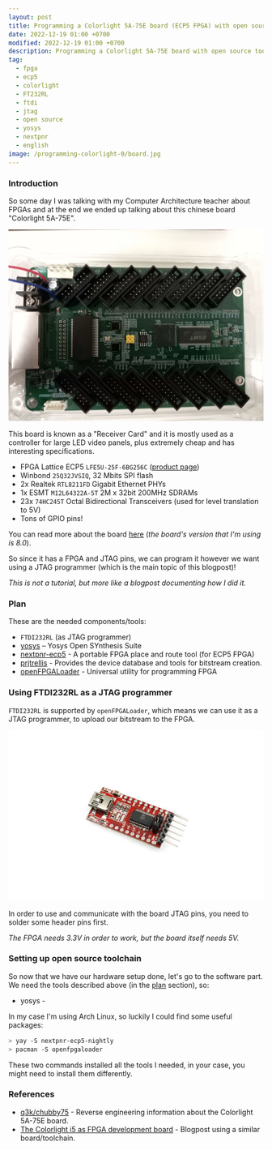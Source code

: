 ```yaml
---
layout: post
title: Programming a Colorlight 5A-75E board (ECP5 FPGA) with open source tools.
date: 2022-12-19 01:00 +0700
modified: 2022-12-19 01:00 +0700
description: Programming a Colorlight 5A-75E board with open source tools using FT232RL as a JTAG programmer.
tag:
  - fpga
  - ecp5
  - colorlight
  - FT232RL
  - ftdi
  - jtag
  - open source
  - yosys
  - nextpnr
  - english
image: /programming-colorlight-0/board.jpg
---
```


### Introduction

So some day I was talking with my Computer Architecture teacher about FPGAs and at the end we ended up talking about this chinese board "Colorlight 5A-75E".

![ftdi](./board.jpg)

This board is known as a "Receiver Card" and it is mostly used as a controller for large LED video panels, plus extremely cheap and has interesting specifications.
* FPGA Lattice ECP5 `LFE5U-25F-6BG256C` ([product page](https://www.latticesemi.com/Products/FPGAandCPLD/ECP5))
* Winbond `25Q32JVSIQ`, 32 Mbits SPI flash
* 2x Realtek `RTL8211FD` Gigabit Ethernet PHYs
* 1x ESMT `M12L64322A-5T` 2M x 32bit 200MHz SDRAMs
* 23x `74HC245T` Octal Bidirectional Transceivers (used for level translation to 5V)
* Tons of GPIO pins!

You can read more about the board [here](https://github.com/q3k/chubby75/tree/master/5a-75e) (*the board's version that I'm using is 8.0*).

So since it has a FPGA and JTAG pins, we can program it however we want using a JTAG programmer (which is the main topic of this blogpost)!

*This is not a tutorial, but more like a blogpost documenting how I did it.*

### Plan

These are the needed components/tools:

- `FTDI232RL` (as JTAG programmer)
- [yosys](https://github.com/YosysHQ/yosys) – Yosys Open SYnthesis Suite
- [nextpnr-ecp5](https://github.com/YosysHQ/nextpnr) - A portable FPGA place and route tool (for ECP5 FPGA)
- [prjtrellis](https://github.com/YosysHQ/prjtrellis) - Provides the device database and tools for bitstream creation.
- [openFPGALoader](https://github.com/trabucayre/openFPGALoader) - Universal utility for programming FPGA 

### Using FTDI232RL as a JTAG programmer

`FTDI232RL` is supported by `openFPGALoader`, which means we can use it as a JTAG programmer, to upload our bitstream to the FPGA.

![ftdi](./ftdi232rl.jpg)

In order to use and communicate with the board JTAG pins, you need to solder some header pins first.


*The FPGA needs 3.3V in order to work, but the board itself needs 5V.*


### Setting up open source toolchain

So now that we have our hardware setup done, let's go to the software part. We need the tools described above (in the [plan](#plan) section), so:
- yosys - 

In my case I'm using Arch Linux, so luckily I could find some useful packages:
```sh
> yay -S nextpnr-ecp5-nightly
> pacman -S openfpgaloader
```
These two commands installed all the tools I needed, in your case, you might need to install them differently.


### References
- [q3k/chubby75](https://github.com/q3k/chubby75) - Reverse engineering information about the Colorlight 5A-75E board.
- [The Colorlight i5 as FPGA development board](https://tomverbeure.github.io/2021/01/22/The-Colorlight-i5-as-FPGA-development-board.html) - Blogpost using a similar board/toolchain.